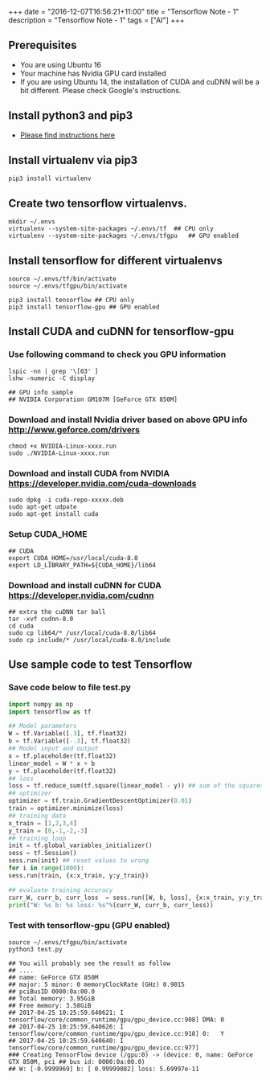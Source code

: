 +++
date = "2016-12-07T16:56:21+11:00"
title = "Tensorflow Note - 1"
description = "Tensorflow Note - 1"
tags = ["AI"]
+++

## Prerequisites

* You are using Ubuntu 16
* Your machine has Nvidia GPU card installed
* If you are using Ubuntu 14, the installation of CUDA and cuDNN will be a bit different. Please check Google's instructions. 


## Install python3 and pip3

* [Please find instructions here](https://harryho.github.io/os/ubuntu-server-14)

## Install virtualenv via pip3 
    
    pip3 install virtualenv

## Create two tensorflow virtualenvs.

    mkdir ~/.envs
    virtualenv --system-site-packages ~/.envs/tf  ## CPU only
    virtualenv --system-site-packages ~/.envs/tfgpu   ## GPU enabled

## Install tensorflow for different virtualenvs

    source ~/.envs/tf/bin/activate
    source ~/.envs/tfgpu/bin/activate
    
    pip3 install tensorflow ## CPU only
    pip3 install tensorflow-gpu ## GPU enabled

## Install CUDA and cuDNN for tensorflow-gpu


### Use following command to check you GPU information

    lspic -nn | grep '\[03' ]
    lshw -numeric -C display

    ## GPU info sample
    ## NVIDIA Corporation GM107M [GeForce GTX 850M]

### Download and install Nvidia driver based on above GPU info http://www.geforce.com/drivers
    chmod +x NVIDIA-Linux-xxxx.run
    sudo ./NVIDIA-Linux-xxxx.run   

### Download and install  CUDA from NVIDIA https://developer.nvidia.com/cuda-downloads

    sudo dpkg -i cuda-repo-xxxxx.deb
    sudo apt-get udpate
    sudo apt-get install cuda

### Setup CUDA_HOME 

    ## CUDA
    export CUDA_HOME=/usr/local/cuda-8.0 
    export LD_LIBRARY_PATH=${CUDA_HOME}/lib64 


### Download and install cuDNN for CUDA https://developer.nvidia.com/cudnn

    ## extra the cuDNN tar ball
    tar -xvf cudnn-8.0
    cd cuda 
    sudo cp lib64/* /usr/local/cuda-8.0/lib64
    sudo cp include/* /usr/local/cuda-8.0/include

## Use sample code to test Tensorflow

### Save code below to file test.py 

```python
import numpy as np
import tensorflow as tf

## Model parameters
W = tf.Variable([.3], tf.float32)
b = tf.Variable([-.3], tf.float32)
## Model input and output
x = tf.placeholder(tf.float32)
linear_model = W * x + b
y = tf.placeholder(tf.float32)
## loss
loss = tf.reduce_sum(tf.square(linear_model - y)) ## sum of the squares
## optimizer
optimizer = tf.train.GradientDescentOptimizer(0.01)
train = optimizer.minimize(loss)
## training data
x_train = [1,2,3,4]
y_train = [0,-1,-2,-3]
## training loop
init = tf.global_variables_initializer()
sess = tf.Session()
sess.run(init) ## reset values to wrong
for i in range(1000):
sess.run(train, {x:x_train, y:y_train})

## evaluate training accuracy
curr_W, curr_b, curr_loss  = sess.run([W, b, loss], {x:x_train, y:y_train})
print("W: %s b: %s loss: %s"%(curr_W, curr_b, curr_loss))
```

### Test with tensorflow-gpu (GPU enabled)

    source ~/.envs/tfgpu/bin/activate
    python3 test.py

    ## You will probably see the result as follow 
    ## ....
    ## name: GeForce GTX 850M
    ## major: 5 minor: 0 memoryClockRate (GHz) 0.9015
    ## pciBusID 0000:0a:00.0
    ## Total memory: 3.95GiB
    ## Free memory: 3.58GiB
    ## 2017-04-25 10:25:59.640621: I tensorflow/core/common_runtime/gpu/gpu_device.cc:908] DMA: 0 
    ## 2017-04-25 10:25:59.640626: I tensorflow/core/common_runtime/gpu/gpu_device.cc:918] 0:   Y 
    ## 2017-04-25 10:25:59.640640: I tensorflow/core/common_runtime/gpu/gpu_device.cc:977] 
    ### Creating TensorFlow device (/gpu:0) -> (device: 0, name: GeForce GTX 850M, pci ## bus id: 0000:0a:00.0)
    ## W: [-0.9999969] b: [ 0.99999082] loss: 5.69997e-11










